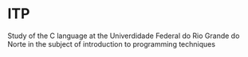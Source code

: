 # ITP
 Study of the C language at the Univerdidade Federal do Rio Grande do Norte in the subject of introduction to programming techniques

